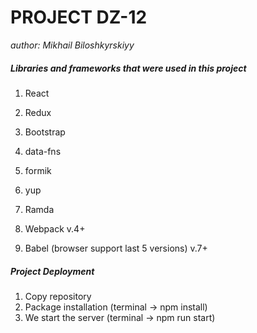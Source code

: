 # PROJECT DZ-12
*author: Mikhail Biloshkyrskiyy*

##### Libraries and frameworks that were used in this project
1. React
2. Redux
3. Bootstrap
4. data-fns
5. formik
6. yup
7. Ramda

8. Webpack v.4+
9. Babel (browser support last 5 versions) v.7+

##### Project Deployment
1. Copy repository
2. Package installation (terminal -> npm install)
3. We start the server (terminal -> npm run start)